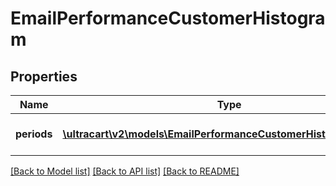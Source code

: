 # EmailPerformanceCustomerHistogram

## Properties
Name | Type | Description | Notes
------------ | ------------- | ------------- | -------------
**periods** | [**\ultracart\v2\models\EmailPerformanceCustomerHistogramPeriod[]**](EmailPerformanceCustomerHistogramPeriod.md) | Periods (newest to oldest) | [optional] 

[[Back to Model list]](../README.md#documentation-for-models) [[Back to API list]](../README.md#documentation-for-api-endpoints) [[Back to README]](../README.md)


